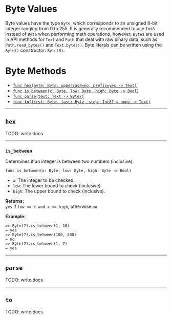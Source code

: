 # Byte Values

Byte values have the type `Byte`, which corresponds to an unsigned 8-bit
integer ranging from 0 to 255. It is generally recommended to use `Int8`
instead of `Byte` when performing math operations, however, `Byte`s are used in
API methods for `Text` and `Path` that deal with raw binary data, such as
`Path.read_bytes()` and `Text.bytes()`. Byte literals can be written using
the `Byte()` constructor: `Byte(5)`.

# Byte Methods

- [`func hex(byte: Byte, uppercase=no, prefix=yes -> Text)`](#hex)
- [`func is_between(x: Byte, low: Byte, high: Byte -> Bool)`](#is_between)
- [`func parse(text: Text -> Byte?)`](#parse)
- [`func to(first: Byte, last: Byte, step: Int8? = none -> Text)`](#to)

---------

## `hex`

TODO: write docs

---------

### `is_between`
Determines if an integer is between two numbers (inclusive).

```tomo
func is_between(x: Byte, low: Byte, high: Byte -> Bool)
```

- `x`: The integer to be checked.
- `low`: The lower bound to check (inclusive).
- `high`: The upper bound to check (inclusive).

**Returns:**  
`yes` if `low <= x and x <= high`, otherwise `no`

**Example:**  
```tomo
>> Byte(7).is_between(1, 10)
= yes
>> Byte(7).is_between(100, 200)
= no
>> Byte(7).is_between(1, 7)
= yes
```

---

## `parse`

TODO: write docs

---------

## `to`

TODO: write docs
